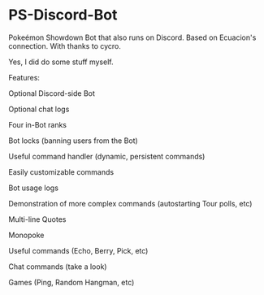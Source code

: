 # PS-Discord-Bot
Pokeémon Showdown Bot that also runs on Discord.
Based on Ecuacion's connection.
With thanks to cycro.

Yes, I did do some stuff myself.


Features:

Optional Discord-side Bot

Optional chat logs

Four in-Bot ranks

Bot locks (banning users from the Bot)

Useful command handler (dynamic, persistent commands)

Easily customizable commands

Bot usage logs

Demonstration of more complex commands (autostarting Tour polls, etc)

Multi-line Quotes

Monopoke

Useful commands (Echo, Berry, Pick, etc)

Chat commands (take a look)

Games (Ping, Random Hangman, etc)
